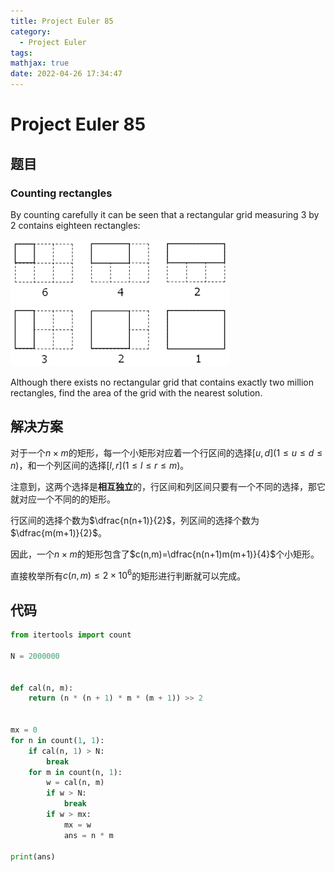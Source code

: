 ```yaml
---
title: Project Euler 85
category:
  - Project Euler
tags:
mathjax: true
date: 2022-04-26 17:34:47
---
```



<escape><!-- more --></escape>

# Project Euler 85

## 题目

### Counting rectangles

By counting carefully it can be seen that a rectangular grid measuring $3$ by $2$ contains eighteen rectangles:

![](../images/p085.png)

Although there exists no rectangular grid that contains exactly two million rectangles, find the area of the grid with the nearest solution.

## 解决方案

对于一个$n\times m$的矩形，每一个小矩形对应着一个行区间的选择$[u,d](1\leq u\leq d \leq n)$，和一个列区间的选择$[l,r](1\leq l\leq r\leq m)$。

注意到，这两个选择是**相互独立**的，行区间和列区间只要有一个不同的选择，那它就对应一个不同的的矩形。

行区间的选择个数为$\dfrac{n(n+1)}{2}$，列区间的选择个数为$\dfrac{m(m+1)}{2}$。

因此，一个$n\times m$的矩形包含了$c(n,m)=\dfrac{n(n+1)m(m+1)}{4}$个小矩形。

直接枚举所有$c(n,m)\leq 2\times10^6$的矩形进行判断就可以完成。

## 代码

```py
from itertools import count

N = 2000000


def cal(n, m):
    return (n * (n + 1) * m * (m + 1)) >> 2


mx = 0
for n in count(1, 1):
    if cal(n, 1) > N:
        break
    for m in count(n, 1):
        w = cal(n, m)
        if w > N:
            break
        if w > mx:
            mx = w
            ans = n * m

print(ans)

```
